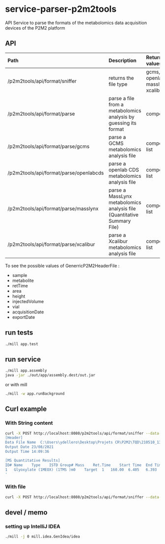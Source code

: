 # service-parser-p2m2tools

API Service to parse the formats of the metabolomics data acquisition devices of the P2M2 platform

## API

| Path                             | Description                                     | Return values                        | Return values         |
|:---------------------------------|:------------------------------------------------|:-------------------------------------|:----------------------|
| /p2m2tools/api/format/sniffer    | returns the file type                           | gcms, openlabcds, masslynx, xcalibur | { format : `value`}   |
| /p2m2tools/api/format/parse      | parse a file from a metabolomics analysis by guessing its format | compound                             |     [ { `GenerricP2M2HeaderFile`  : `value` } {} ]                   |
| /p2m2tools/api/format/parse/gcms | parse a GCMS metabolomics analysis file         | compound list                        | [ { `GenerricP2M2HeaderFile`  : `value` } {} ] |
| /p2m2tools/api/format/parse/openlabcds    | parse a openlab CDS metabolomics analysis file  | compound list                        | [ { `GenerricP2M2HeaderFile`  : `value` } {} ] |
| /p2m2tools/api/format/parse/masslynx    | parse a MassLynx metabolomics analysis file (Quantitative Summary File) | compound list                        | [ { `GenerricP2M2HeaderFile`  : `value` } {} ] |
| /p2m2tools/api/format/parse/xcalibur    | parse a Xcalibur metabolomics analysis file     | compound list                        | [ { `GenerricP2M2HeaderFile`  : `value` } {} ] |


To see the possible values of GenerricP2M2HeaderFile :
- sample
- metabolite
- retTime
- area
- height
- injectedVolume
- vial
- acquisitionDate
- exportDate

## run tests

```bash
./mill app.test
```

## run service

```bash
./mill app.assembly
java -jar ./out/app/assembly.dest/out.jar
```

or with mill 
```bash
./mill -w app.runBackground
```

## Curl example

### With String content

```bash
curl -X POST http://localhost:8080/p2m2tools/api/format/sniffer --data-raw '
[Header]
Data File Name	C:\Users\ydellero\Desktop\Projets CR\P2M2\TQD\210510_13C_Younes\13CPROT2.qgd
Output Date	23/08/2021
Output Time	14:09:36

[MS Quantitative Results]
ID#	Name	Type	ISTD Group#	Mass	Ret.Time	Start Time	End Time	A/H	Area	Height	Conc.	Mode	Peak#	Std.Ret.Time	Calibration Curve	3rd	2nd	1st	Constant	Ref.Ion Area	Ref.Ion Height	Ref.Ion Set Ratio	Ref.Ion Ratio	Recovery	SI	Ref.Ion1 m/z	Ref.Ion1 Area	Ref.Ion1 Height	Ref.Ion1 Set Ratio	Ref.Ion1 Ratio	Ref.Ion2 m/z	Ref.Ion2 Area	Ref.Ion2 Height	Ref.Ion2 Set Ratio	Ref.Ion2 Ratio	Ref.Ion3 m/z	Ref.Ion3 Area	Ref.Ion3 Height	Ref.Ion3 Set Ratio	Ref.Ion3 Ratio	Ref.Ion4 m/z	Ref.Ion4 Area	Ref.Ion4 Height	Ref.Ion4 Set Ratio	Ref.Ion4 Ratio	Ref.Ion5 m/z	Ref.Ion5 Area	Ref.Ion5 Height	Ref.Ion5 Set Ratio	Ref.Ion5 Ratio	Ret. Index	S/N	Unit	Description	Threshold
1	Glyoxylate (1MEOX) (1TMS )m0	Target	1	160.00	6.405	6.393	6.423	1.080	14	13	0.00029	Auto	3	6.400	Default	0	0	0	0	0	0	84.50	0.00	0.00	18	73.00	0	0	84.50	0.00	59.00	142	129	49.59	1014.29	0	0	0	0	0	0	0	0	0	0	0	0	0	0	0	1218	4.87	mg/L		0.00000
'
```
### With file

```bash
curl -X POST http://localhost:8080/p2m2tools/api/format/sniffer --data-binary @app/test/resources/xcalibur.xls 
```

## devel / memo


### setting up IntelliJ IDEA
```bash
./mill -j 0 mill.idea.GenIdea/idea
```
